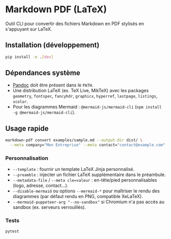 # Markdown PDF (LaTeX)

Outil CLI pour convertir des fichiers Markdown en PDF stylisés en s'appuyant sur LaTeX.

## Installation (développement)

```bash
pip install -e .[dev]
```

## Dépendances système

- [Pandoc](https://pandoc.org/) doit être présent dans le `PATH`.
- Une distribution LaTeX (ex. TeX Live, MikTeX) avec les packages `geometry`, `fontspec`, `fancyhdr`, `graphicx`, `hyperref`, `lastpage`, `listings`, `xcolor`.
- Pour les diagrammes Mermaid : `@mermaid-js/mermaid-cli` (`npm install -g @mermaid-js/mermaid-cli`).

## Usage rapide

```bash
markdown-pdf convert examples/sample.md --output-dir dist/ \
  --meta company="Mon Entreprise" --meta contact="contact@example.com"
```

### Personnalisation

- `--template` : fournir un template LaTeX Jinja personnalisé.
- `--preamble` : injecter un fichier LaTeX supplémentaire dans le préambule.
- `--metadata-file` / `--meta cle=valeur` : en-tête/pied personnalisables (logo, adresse, contact...).
- `--disable-mermaid` ou options `--mermaid-*` pour maîtriser le rendu des diagrammes (par défaut rendu en PNG, compatible XeLaTeX).
- `--mermaid-puppeteer-arg "--no-sandbox"` si Chromium n'a pas accès au sandbox (ex. serveurs verrouillés).

### Tests

```bash
pytest
```

